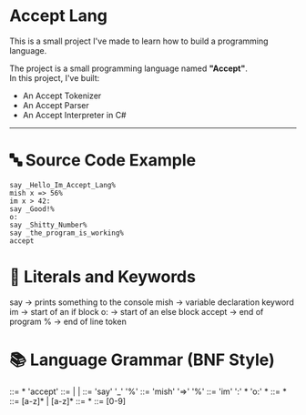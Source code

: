 # Accept Lang

This is a small project I've made to learn how to build a programming language.

The project is a small programming language named **"Accept"**.  
In this project, I've built:

- An Accept Tokenizer
- An Accept Parser
- An Accept Interpreter in C#

---

# 🔤 Source Code Example

```accept
say _Hello_Im_Accept_Lang%
mish x => 56%
im x > 42:
say _Good!%
o:
say _Shitty_Number%
say _the_program_is_working%
accept
```

# 🧠 Literals and Keywords

say → prints something to the console
mish → variable declaration keyword
im → start of an if block
o: → start of an else block
accept → end of program
% → end of line token

# 📚 Language Grammar (BNF Style)

<Program> ::= <Statement>* 'accept'
<Statement> ::= <SayStatement> | <VarDeclaration> | <IfElse>
<SayStatement> ::= 'say' '_' <String> '%'
<VarDeclaration> ::= 'mish' <Identifier> '=>' <Number> '%'
<IfElse> ::= 'im' <Identifier> <Comparison> <Number> ':' <Statement>* <Dedent> 'o:' <Statement>*
<Identifier> ::= <Character>*
<Character> ::= [a-z]* | [a-z]* <Number>
<Number> ::= <Digit>*
<Digit> ::= [0-9]
